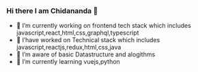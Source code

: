 ### Hi there I am Chidananda 👋
- 🔭 I’m currently working on frontend tech stack which includes javascript,react,html,css,graphql,typescript
- 🌱 I’have worked on Technical stack which includes javascript,reactjs,redux,html,css,java
- 🌱 I’m aware of basic Datastructure and alogithms
- 🌱 I’m currently learning vuejs,python
<!--
**chidananda-mn/chidananda-mn** is a ✨ _special_ ✨ repository because its `README.md` (this file) appears on your GitHub profile.

Here are some ideas to get you started:

- 🔭 I’m currently working on ...
- 🌱 I’m currently learning ...
- 👯 I’m looking to collaborate on ...
- 🤔 I’m looking for help with ...
- 💬 Ask me about ...
- 📫 How to reach me: ...
- 😄 Pronouns: ...
- ⚡ Fun fact: ...
-->
